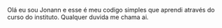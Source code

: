Olá eu sou Jonann e esse é meu codigo simples que aprendi através do curso do instituto.
Qualquer duvida me chama ai.
